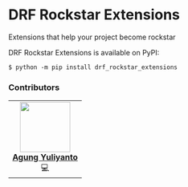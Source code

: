 DRF Rockstar Extensions
===============================

Extensions that help your project become rockstar


DRF Rockstar Extensions is available on PyPI:

```console
$ python -m pip install drf_rockstar_extensions
```

### Contributors
<table>
  <tr>
    <td align="center">
      <a href="https://agung96tm.com/">
        <img src="https://avatars.githubusercontent.com/u/1901484?v=4" width="100px;" alt=""/><br />
        <b>Agung Yuliyanto</b><br>
      </a>
      <div>💻</div>
    </td>
  </tr>
</table>